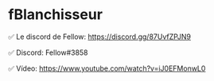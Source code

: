 # fBlanchisseur

✅ Le discord de Fellow: https://discord.gg/87UvfZPJN9

✅ Discord: Fellow#3858

✅ Vídeo: https://www.youtube.com/watch?v=iJ0EFMonwL0
